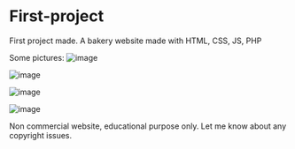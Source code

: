 # First-project
First project made. A bakery website made with HTML, CSS, JS, PHP

Some pictures:
![image](https://user-images.githubusercontent.com/58115200/118542641-91ba3400-b753-11eb-827a-e81871fcd593.png)

![image](https://user-images.githubusercontent.com/58115200/118542599-80712780-b753-11eb-9d5c-3056fc5e6049.png)

![image](https://user-images.githubusercontent.com/58115200/118542697-a7c7f480-b753-11eb-9d70-458eb4f3e4fd.png)

![image](https://user-images.githubusercontent.com/58115200/118542776-c29a6900-b753-11eb-92ca-3e62e28f0304.png)

Non commercial website, educational purpose only.
Let me know about any copyright issues.
